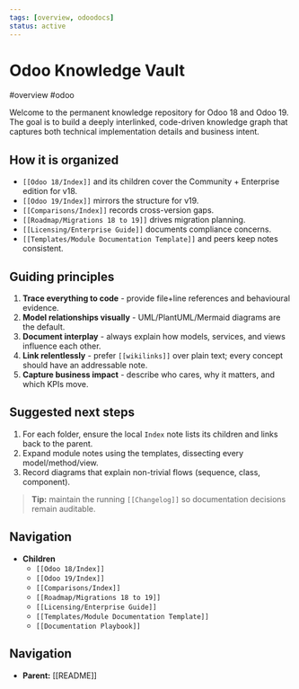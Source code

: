 ```yaml
---
tags: [overview, odoodocs]
status: active
---
```


# Odoo Knowledge Vault
#overview #odoo

Welcome to the permanent knowledge repository for Odoo 18 and Odoo 19. The goal is to build a deeply interlinked, code-driven knowledge graph that captures both technical implementation details and business intent.

## How it is organized
- `[[Odoo 18/Index]]` and its children cover the Community + Enterprise edition for v18.
- `[[Odoo 19/Index]]` mirrors the structure for v19.
- `[[Comparisons/Index]]` records cross-version gaps.
- `[[Roadmap/Migrations 18 to 19]]` drives migration planning.
- `[[Licensing/Enterprise Guide]]` documents compliance concerns.
- `[[Templates/Module Documentation Template]]` and peers keep notes consistent.

## Guiding principles
1. **Trace everything to code** - provide file+line references and behavioural evidence.
2. **Model relationships visually** - UML/PlantUML/Mermaid diagrams are the default.
3. **Document interplay** - always explain how models, services, and views influence each other.
4. **Link relentlessly** - prefer `[[wikilinks]]` over plain text; every concept should have an addressable note.
5. **Capture business impact** - describe who cares, why it matters, and which KPIs move.

## Suggested next steps
1. For each folder, ensure the local `Index` note lists its children and links back to the parent.
2. Expand module notes using the templates, dissecting every model/method/view.
3. Record diagrams that explain non-trivial flows (sequence, class, component).

> **Tip:** maintain the running `[[Changelog]]` so documentation decisions remain auditable.

## Navigation
- **Children**
  - `[[Odoo 18/Index]]`
  - `[[Odoo 19/Index]]`
  - `[[Comparisons/Index]]`
  - `[[Roadmap/Migrations 18 to 19]]`
  - `[[Licensing/Enterprise Guide]]`
  - `[[Templates/Module Documentation Template]]`
  - `[[Documentation Playbook]]`


## Navigation
- **Parent:** [[README]]

